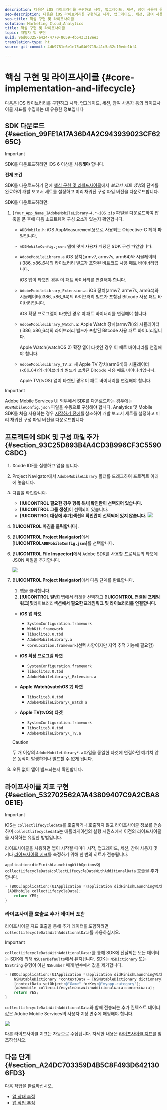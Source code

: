 ```yaml
---
description: 다음은 iOS 라이브러리를 구현하고 시작, 업그레이드, 세션, 참여 사용자 등의 라이프사이클 지표를 수집하는 데 유용한 정보입니다.
seo-description: 다음은 iOS 라이브러리를 구현하고 시작, 업그레이드, 세션, 참여 사용자 등의 라이프사이클 지표를 수집하는 데 유용한 정보입니다.
seo-title: 핵심 구현 및 라이프사이클
solution: Marketing Cloud,Analytics
title: 핵심 구현 및 라이프사이클
topic: 개발자 및 구현
uuid: 96d06325-e424-4770-8659-4b5431318ee3
translation-type: ht
source-git-commit: 4db9781e6e1e75a04d9715a41c5a32c10ede1bf4

---
```



# 핵심 구현 및 라이프사이클 {#core-implementation-and-lifecycle}

다음은 iOS 라이브러리를 구현하고 시작, 업그레이드, 세션, 참여 사용자 등의 라이프사이클 지표를 수집하는 데 유용한 정보입니다.

## SDK 다운로드 {#section_99FE1A17A36D4A2C943939023CF6265C}

>[!IMPORTANT]
>
>SDK를 다운로드하려면 iOS 6 이상을 사용&#x200B;**해야** 합니다.

**전제 조건**

SDK를 다운로드하기 전에 [핵심 구현 및 라이프사이클](/help/ios/getting-started/requirements.md)에서 *보고서 세트 생성*&#x200B;의 단계를 완료하여 개발 보고서 세트를 설정하고 미리 채워진 구성 파일 버전을 다운로드합니다.

SDK를 다운로드하려면:

1. `[Your_App_Name_]AdobeMobileLibrary-4.*-iOS.zip` 파일을 다운로드하여 압축을 푼 후에 다음 소프트웨어 구성 요소가 있는지 확인합니다.

   * `ADBMobile.h`: iOS AppMeasurement용으로 사용되는 Objective-C 헤더 파일입니다.
   * `ADBMobileConfig.json`: 앱에 맞게 사용자 지정된 SDK 구성 파일입니다.
   * `AdobeMobileLibrary.a` iOS 장치(armv7, armv7s, arm64)와 시뮬레이터(i386, x86_64)의 라이브러리 빌드가 포함된 비트코드 사용 패트 바이너리입니다.

      iOS 앱이 타겟인 경우 이 패트 바이너리를 연결해야 합니다.

   * `AdobeMobileLibrary_Extension.a`: iOS 장치(armv7, armv7s, arm64)와 시뮬레이터(i386, x86_64)의 라이브러리 빌드가 포함된 Bitcode 사용 패트 바이너리입니다.

      iOS 확장 프로그램이 타겟인 경우 이 패트 바이너리를 연결해야 합니다.

   * `AdobeMobileLibrary_Watch.a`: Apple Watch 장치(armv7k)와 시뮬레이터(i386, x86_64)의 라이브러리 빌드가 포함된 Bitcode 사용 패트 바이너리입니다.

      Apple Watch(watchOS 2) 확장 앱이 타겟인 경우 이 패트 바이너리를 연결해야 합니다.

   * `AdobeMobileLibrary_TV.a`: 새 Apple TV 장치(arm64)와 시뮬레이터(x86_64)의 라이브러리 빌드가 포함된 Bitcode 사용 패트 바이너리입니다.

      Apple TV(tvOS) 앱이 타겟인 경우 이 패트 바이너리를 연결해야 합니다.

>[!IMPORTANT]
>
>Adobe Mobile Services UI 외부에서 SDK를 다운로드하는 경우에는 `ADBMobileConfig.json` 파일을 수동으로 구성해야 합니다. Analytics 및 Mobile SDK를 처음 사용하는 경우 [시작하기 전에](/help/ios/getting-started/requirements.md)를 참조하여 개발 보고서 세트를 설정하고 미리 채워진 구성 파일 버전을 다운로드합니다.

## 프로젝트에 SDK 및 구성 파일 추가 {#section_93C25D893B4A4CD3B996CF3C5590C8DC}

1. Xcode IDE를 실행하고 앱을 엽니다.
1. Project Navigator에서 `AdobeMobileLibrary` 폴더를 드래그하여 프로젝트 아래에 놓습니다.
1. 다음을 확인합니다.

   * **[!UICONTROL 필요한 경우 항목 복사]확인란이 선택되어 있습니다.**
   * **[!UICONTROL 그룹 생성]**&#x200B;이 선택되어 있습니다.
   * **[!UICONTROL 대상에 추가]섹션의 확인란이 선택되어 있지 않습니다.**
   ![](assets/step_3.png)

1. **[!UICONTROL 마침을 클릭합니다]**.
1. **[!UICONTROL Project Navigator]**&#x200B;에서 **[!UICONTROL`ADBMobileConfig.json`]**&#x200B;를 선택합니다.
1. **[!UICONTROL File Inspector]**&#x200B;에서 Adobe SDK를 사용할 프로젝트의 타겟에 JSON 파일을 추가합니다.

   ![](assets/step_4.png)

1. **[!UICONTROL Project Navigator]**&#x200B;에서 다음 단계를 완료합니다.

   1. 앱을 클릭합니다.
   1. **[!UICONTROL 일반]** 탭에서 타겟을 선택하고 **[!UICONTROL 연결된 프레임워크]및**&#x200B;라이브러리&#x200B;**섹션에서 필요한 프레임워크 및 라이브러리를 연결합니다.**
   * **iOS 앱 타겟**
      * `SystemConfiguration.framework`
      * `WebKit.framework`
      * `libsqlite3.0.tbd`
      * `AdobeMobileLibrary.a`
      * `CoreLocation.framework`(선택 사항이지만 지역 추적 기능에 필요함)
   * **iOS 확장 프로그램 타겟**

      * `SystemConfiguration.framework`
      * `libsqlite3.0.tbd`
      * `AdobeMobileLibrary\_Extension.a`
   * **Apple Watch(watchOS 2) 타겟**

      * `libsqlite3.0.tbd`
      * `AdobeMobileLibrary\_Watch.a`
   * **Apple TV(tvOS) 타겟**

      * `SystemConfiguration.framework`
      * `libsqlite3.0.tbd`
      * `AdobeMobileLibrary\_TV.a`
   >[!CAUTION]
   >
   > 두 개 이상의 `AdobeMobileLibrary*.a` 파일을 동일한 타겟에 연결하면 예기치 않은 동작이 발생하거나 빌드할 수 없게 됩니다.

1. 오류 없이 앱이 빌드되는지 확인합니다.

## 라이프사이클 지표 구현 {#section_532702562A7A43809407C9A2CBA80E1E}

>[!IMPORTANT]
>
>iOS는 `collectlifecycledata`를 호출하거나 호출하지 않고 라이프사이클 정보를 전송하며 `collectlifecycledata`는 애플리케이션의 실행 시퀀스에서 이전의 라이프사이클을 시작하는 유일한 방법입니다.

라이프사이클을 사용하면 앱이 시작될 때마다 시작, 업그레이드, 세션, 참여 사용자 및 기타 [라이프사이클 지표](/help/ios/metrics.md)를 측정하기 위해 한 번의 히트가 전송됩니다.

`application:didFinishLaunchingWithOptions`에 `collectLifecycleData`/`collectLifecycleDataWithAdditionalData` 호출을 추가합니다.

```objective-c
- (BOOL)application:(UIApplication *)application didFinishLaunchingWithOptions:(NSDictionary *)launchOptions { 
 [ADBMobile collectLifecycleData]; 
    return YES; 
}
```

### 라이프사이클 호출로 추가 데이터 포함

라이프사이클 지표 호출을 통해 추가 데이터를 포함하려면 `collectLifecycleDataWithAdditionalData`를 사용하십시오.

>[!IMPORTANT]
>
>`collectLifecycleDataWithAdditionalData:`를 통해 SDK에 전달되는 모든 데이터는 SDK에 의해 `NSUserDefaults`에서 유지됩니다. SDK는 `NSDictionary` 또는 `NSString` 유형이 아닌 `NSNumber` 매개 변수에서 값을 제거합니다.

```objective-c
- (BOOL)application:(UIApplication *)application didFinishLaunchingWithOptions:(NSDictionary *)launchOptions { 
    NSMutableDictionary *contextData = [NSMutableDictionary dictionary]; 
    [contextData setObject:@"Game" forKey:@"myapp.category"]; 
    [ADBMobile collectLifecycleDataWithAdditionalData:contextData]; 
    return YES; 
}
```

`collectLifecycleDataWithAdditionalData`와 함께 전송되는 추가 컨텍스트 데이터 값은 Adobe Mobile Services의 사용자 지정 변수에 매핑해야 합니다.

![](assets/map-variable-lifecycle.png)

다른 라이프사이클 지표는 자동으로 수집됩니다. 자세한 내용은 [라이프사이클 지표](/help/ios/metrics.md)를 참조하십시오.

## 다음 단계 {#section_A24DC703359D4B5C8F493D6421306FD3}

다음 작업을 완료하십시오.

* [앱 상태 추적](/help/ios/analytics-main/states.md)
* [앱 작업 추적](/help/ios/analytics-main/actions.md)
